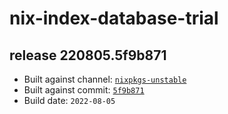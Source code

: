 # nix-index-database-trial
## release 220805.5f9b871
- Built against channel: [`nixpkgs-unstable`](https://github.com/nixos/nixpkgs/tree/nixpkgs-unstable)
- Built against commit: [`5f9b871`](https://github.com/NixOS/nixpkgs/commit/5f9b871b72b24f066b1a1e189efd0669f2888c49)
- Build date: `2022-08-05`
